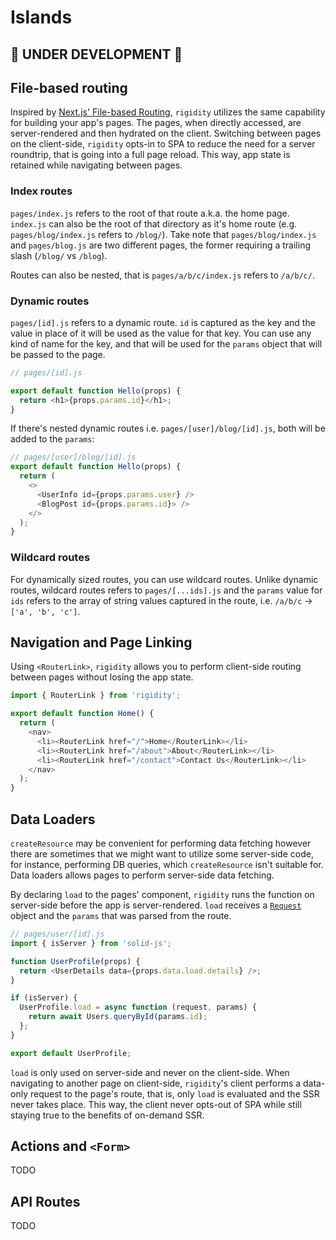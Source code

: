 # Islands

## 🚧 UNDER DEVELOPMENT 🚧

## File-based routing

Inspired by [Next.js' File-based Routing](https://nextjs.org/docs/routing/introduction), `rigidity` utilizes the same capability for building your app's pages. The pages, when directly accessed, are server-rendered and then hydrated on the client. Switching between pages on the client-side, `rigidity` opts-in to SPA to reduce the need for a server roundtrip, that is going into a full page reload. This way, app state is retained while navigating between pages.

### Index routes

`pages/index.js` refers to the root of that route a.k.a. the home page. `index.js` can also be the root of that directory as it's home route (e.g. `pages/blog/index.js` refers to `/blog/`). Take note that `pages/blog/index.js` and `pages/blog.js` are two different pages, the former requiring a trailing slash (`/blog/` vs `/blog`).

Routes can also be nested, that is `pages/a/b/c/index.js` refers to `/a/b/c/`.

### Dynamic routes

`pages/[id].js` refers to a dynamic route. `id` is captured as the key and the value in place of it will be used as the value for that key. You can use any kind of name for the key, and that will be used for the `params` object that will be passed to the page.

```js
// pages/[id].js

export default function Hello(props) {
  return <h1>{props.params.id}</h1>;
}
```

If there's nested dynamic routes i.e. `pages/[user]/blog/[id].js`, both will be added to the `params`:

```js
// pages/[user]/blog/[id].js
export default function Hello(props) {
  return (
    <>
      <UserInfo id={props.params.user} />
      <BlogPost id={props.params.id}> />
    </>
  );
}
```

### Wildcard routes

For dynamically sized routes, you can use wildcard routes. Unlike dynamic routes, wildcard routes refers to `pages/[...ids].js` and the `params` value for `ids` refers to the array of string values captured in the route, i.e. `/a/b/c` -> `['a', 'b', 'c']`.

## Navigation and Page Linking

Using `<RouterLink>`, `rigidity` allows you to perform client-side routing between pages without losing the app state.

```js
import { RouterLink } from 'rigidity';

export default function Home() {
  return (
    <nav>
      <li><RouterLink href="/">Home</RouterLink></li>
      <li><RouterLink href="/about">About</RouterLink></li>
      <li><RouterLink href="/contact">Contact Us</RouterLink></li>
    </nav>
  );
}
```

## Data Loaders

`createResource` may be convenient for performing data fetching however there are sometimes that we might want to utilize some server-side code, for instance, performing DB queries, which `createResource` isn't suitable for. Data loaders allows pages to perform server-side data fetching.

By declaring `load` to the pages' component, `rigidity` runs the function on server-side before the app is server-rendered. `load` receives a [`Request`](https://developer.mozilla.org/en-US/docs/Web/API/Request) object and the `params` that was parsed from the route.

```js
// pages/user/[id].js
import { isServer } from 'solid-js';

function UserProfile(props) {
  return <UserDetails data={props.data.load.details} />;
}

if (isServer) {
  UserProfile.load = async function (request, params) {
    return await Users.queryById(params.id);
  };
}

export default UserProfile;
```

`load` is only used on server-side and never on the client-side. When navigating to another page on client-side, `rigidity`'s client performs a data-only request to the page's route, that is, only `load` is evaluated and the SSR never takes place. This way, the client never opts-out of SPA while still staying true to the benefits of on-demand SSR.

## Actions and `<Form>`

TODO

## API Routes

TODO
